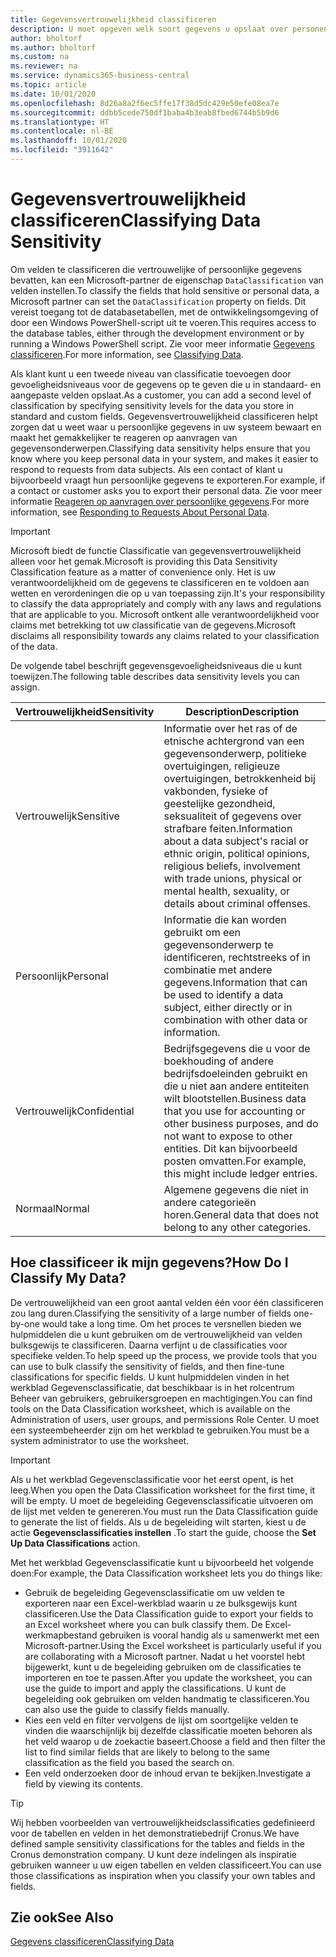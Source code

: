```yaml
---
title: Gegevensvertrouwelijkheid classificeren
description: U moet opgeven welk soort gegevens u opslaat over personen zodat u kunt reageren op aanvragen van gegevensonderwerpen.
author: bholtorf
ms.author: bholtorf
ms.custom: na
ms.reviewer: na
ms.service: dynamics365-business-central
ms.topic: article
ms.date: 10/01/2020
ms.openlocfilehash: 8d26a8a2f6ec5ffe17f38d5dc429e50efe08ea7e
ms.sourcegitcommit: ddbb5cede750df1baba4b3eab8fbed6744b5b9d6
ms.translationtype: HT
ms.contentlocale: nl-BE
ms.lasthandoff: 10/01/2020
ms.locfileid: "3911642"
---
```

# <a name="classifying-data-sensitivity"></a><span data-ttu-id="5c1ce-103">Gegevensvertrouwelijkheid classificeren</span><span class="sxs-lookup"><span data-stu-id="5c1ce-103">Classifying Data Sensitivity</span></span>
<span data-ttu-id="5c1ce-104">Om velden te classificeren die vertrouwelijke of persoonlijke gegevens bevatten, kan een Microsoft-partner de eigenschap ```DataClassification``` van velden instellen.</span><span class="sxs-lookup"><span data-stu-id="5c1ce-104">To classify the fields that hold sensitive or personal data, a Microsoft partner can set the ```DataClassification``` property on fields.</span></span> <span data-ttu-id="5c1ce-105">Dit vereist toegang tot de databasetabellen, met de ontwikkelingsomgeving of door een Windows PowerShell-script uit te voeren.</span><span class="sxs-lookup"><span data-stu-id="5c1ce-105">This requires access to the database tables, either through the development environment or by running a Windows PowerShell script.</span></span> <span data-ttu-id="5c1ce-106">Zie voor meer informatie [Gegevens classificeren](/dynamics365/business-central/dev-itpro/developer/devenv-classifying-data).</span><span class="sxs-lookup"><span data-stu-id="5c1ce-106">For more information, see [Classifying Data](/dynamics365/business-central/dev-itpro/developer/devenv-classifying-data).</span></span>  

<span data-ttu-id="5c1ce-107">Als klant kunt u een tweede niveau van classificatie toevoegen door gevoeligheidsniveaus voor de gegevens op te geven die u in standaard- en aangepaste velden opslaat.</span><span class="sxs-lookup"><span data-stu-id="5c1ce-107">As a customer, you can add a second level of classification by specifying sensitivity levels for the data you store in standard and custom fields.</span></span> <span data-ttu-id="5c1ce-108">Gegevensvertrouwelijkheid classificeren helpt zorgen dat u weet waar u persoonlijke gegevens in uw systeem bewaart en maakt het gemakkelijker te reageren op aanvragen van gegevensonderwerpen.</span><span class="sxs-lookup"><span data-stu-id="5c1ce-108">Classifying data sensitivity helps ensure that you know where you keep personal data in your system, and makes it easier to respond to requests from data subjects.</span></span> <span data-ttu-id="5c1ce-109">Als een contact of klant u bijvoorbeeld vraagt hun persoonlijke gegevens te exporteren.</span><span class="sxs-lookup"><span data-stu-id="5c1ce-109">For example, if a contact or customer asks you to export their personal data.</span></span> <span data-ttu-id="5c1ce-110">Zie voor meer informatie [Reageren op aanvragen over persoonlijke gegevens](admin-responding-to-requests-about-personal-data.md).</span><span class="sxs-lookup"><span data-stu-id="5c1ce-110">For more information, see [Responding to Requests About Personal Data](admin-responding-to-requests-about-personal-data.md).</span></span>

> [!Important]
> <span data-ttu-id="5c1ce-111">Microsoft biedt de functie Classificatie van gegevensvertrouwelijkheid alleen voor het gemak.</span><span class="sxs-lookup"><span data-stu-id="5c1ce-111">Microsoft is providing this Data Sensitivity Classification feature as a matter of convenience only.</span></span> <span data-ttu-id="5c1ce-112">Het is uw verantwoordelijkheid om de gegevens te classificeren en te voldoen aan wetten en verordeningen die op u van toepassing zijn.</span><span class="sxs-lookup"><span data-stu-id="5c1ce-112">It's your responsibility to classify the data appropriately and comply with any laws and regulations that are applicable to you.</span></span> <span data-ttu-id="5c1ce-113">Microsoft ontkent alle verantwoordelijkheid voor claims met betrekking tot uw classificatie van de gegevens.</span><span class="sxs-lookup"><span data-stu-id="5c1ce-113">Microsoft disclaims all responsibility towards any claims related to your classification of the data.</span></span>  

<span data-ttu-id="5c1ce-114">De volgende tabel beschrijft gegevensgevoeligheidsniveaus die u kunt toewijzen.</span><span class="sxs-lookup"><span data-stu-id="5c1ce-114">The following table describes data sensitivity levels you can assign.</span></span>

|<span data-ttu-id="5c1ce-115">Vertrouwelijkheid</span><span class="sxs-lookup"><span data-stu-id="5c1ce-115">Sensitivity</span></span>|<span data-ttu-id="5c1ce-116">Description</span><span class="sxs-lookup"><span data-stu-id="5c1ce-116">Description</span></span>|
|----|----|
|<span data-ttu-id="5c1ce-117">Vertrouwelijk</span><span class="sxs-lookup"><span data-stu-id="5c1ce-117">Sensitive</span></span> | <span data-ttu-id="5c1ce-118">Informatie over het ras of de etnische achtergrond van een gegevensonderwerp, politieke overtuigingen, religieuze overtuigingen, betrokkenheid bij vakbonden, fysieke of geestelijke gezondheid, seksualiteit of gegevens over strafbare feiten.</span><span class="sxs-lookup"><span data-stu-id="5c1ce-118">Information about a data subject's racial or ethnic origin, political opinions, religious beliefs, involvement with trade unions, physical or mental health, sexuality, or details about criminal offenses.</span></span> |
|<span data-ttu-id="5c1ce-119">Persoonlijk</span><span class="sxs-lookup"><span data-stu-id="5c1ce-119">Personal</span></span> | <span data-ttu-id="5c1ce-120">Informatie die kan worden gebruikt om een gegevensonderwerp te identificeren, rechtstreeks of in combinatie met andere gegevens.</span><span class="sxs-lookup"><span data-stu-id="5c1ce-120">Information that can be used to identify a data subject, either directly or in combination with other data or information.</span></span>|
|<span data-ttu-id="5c1ce-121">Vertrouwelijk</span><span class="sxs-lookup"><span data-stu-id="5c1ce-121">Confidential</span></span> | <span data-ttu-id="5c1ce-122">Bedrijfsgegevens die u voor de boekhouding of andere bedrijfsdoeleinden gebruikt en die u niet aan andere entiteiten wilt blootstellen.</span><span class="sxs-lookup"><span data-stu-id="5c1ce-122">Business data that you use for accounting or other business purposes, and do not want to expose to other entities.</span></span> <span data-ttu-id="5c1ce-123">Dit kan bijvoorbeeld posten omvatten.</span><span class="sxs-lookup"><span data-stu-id="5c1ce-123">For example, this might include ledger entries.</span></span>|
|<span data-ttu-id="5c1ce-124">Normaal</span><span class="sxs-lookup"><span data-stu-id="5c1ce-124">Normal</span></span> | <span data-ttu-id="5c1ce-125">Algemene gegevens die niet in andere categorieën horen.</span><span class="sxs-lookup"><span data-stu-id="5c1ce-125">General data that does not belong to any other categories.</span></span>|

## <a name="how-do-i-classify-my-data"></a><span data-ttu-id="5c1ce-126">Hoe classificeer ik mijn gegevens?</span><span class="sxs-lookup"><span data-stu-id="5c1ce-126">How Do I Classify My Data?</span></span>
<span data-ttu-id="5c1ce-127">De vertrouwelijkheid van een groot aantal velden één voor één classificeren zou lang duren.</span><span class="sxs-lookup"><span data-stu-id="5c1ce-127">Classifying the sensitivity of a large number of fields one-by-one would take a long time.</span></span> <span data-ttu-id="5c1ce-128">Om het proces te versnellen bieden we hulpmiddelen die u kunt gebruiken om de vertrouwelijkheid van velden bulksgewijs te classificeren. Daarna verfijnt u de classificaties voor specifieke velden.</span><span class="sxs-lookup"><span data-stu-id="5c1ce-128">To help speed up the process, we provide tools that you can use to bulk classify the sensitivity of fields, and then fine-tune classifications for specific fields.</span></span> <span data-ttu-id="5c1ce-129">U kunt hulpmiddelen vinden in het werkblad Gegevensclassificatie, dat beschikbaar is in het rolcentrum Beheer van gebruikers, gebruikersgroepen en machtigingen.</span><span class="sxs-lookup"><span data-stu-id="5c1ce-129">You can find tools on the Data Classification worksheet, which is available on the Administration of users, user groups, and permissions Role Center.</span></span> <span data-ttu-id="5c1ce-130">U moet een systeembeheerder zijn om het werkblad te gebruiken.</span><span class="sxs-lookup"><span data-stu-id="5c1ce-130">You must be a system administrator to use the worksheet.</span></span>

> [!Important]
> <span data-ttu-id="5c1ce-131">Als u het werkblad Gegevensclassificatie voor het eerst opent, is het leeg.</span><span class="sxs-lookup"><span data-stu-id="5c1ce-131">When you open the Data Classification worksheet for the first time, it will be empty.</span></span> <span data-ttu-id="5c1ce-132">U moet de begeleiding Gegevensclassificatie uitvoeren om de lijst met velden te genereren.</span><span class="sxs-lookup"><span data-stu-id="5c1ce-132">You must run the Data Classification guide to generate the list of fields.</span></span> <span data-ttu-id="5c1ce-133">Als u de begeleiding wilt starten, kiest u de actie **Gegevensclassificaties instellen** .</span><span class="sxs-lookup"><span data-stu-id="5c1ce-133">To start the guide, choose the **Set Up Data Classifications** action.</span></span>

<span data-ttu-id="5c1ce-134">Met het werkblad Gegevensclassificatie kunt u bijvoorbeeld het volgende doen:</span><span class="sxs-lookup"><span data-stu-id="5c1ce-134">For example, the Data Classification worksheet lets you do things like:</span></span>  

* <span data-ttu-id="5c1ce-135">Gebruik de begeleiding Gegevensclassificatie om uw velden te exporteren naar een Excel-werkblad waarin u ze bulksgewijs kunt classificeren.</span><span class="sxs-lookup"><span data-stu-id="5c1ce-135">Use the Data Classification guide to export your fields to an Excel worksheet where you can bulk classify them.</span></span> <span data-ttu-id="5c1ce-136">De Excel-werkmapbestand gebruiken is vooral handig als u samenwerkt met een Microsoft-partner.</span><span class="sxs-lookup"><span data-stu-id="5c1ce-136">Using the Excel worksheet is particularly useful if you are collaborating with a Microsoft partner.</span></span> <span data-ttu-id="5c1ce-137">Nadat u het voorstel hebt bijgewerkt, kunt u de begeleiding gebruiken om de classificaties te importeren en toe te passen.</span><span class="sxs-lookup"><span data-stu-id="5c1ce-137">After you update the worksheet, you can use the guide to import and apply the classifications.</span></span> <span data-ttu-id="5c1ce-138">U kunt de begeleiding ook gebruiken om velden handmatig te classificeren.</span><span class="sxs-lookup"><span data-stu-id="5c1ce-138">You can also use the guide to classify fields manually.</span></span>  
* <span data-ttu-id="5c1ce-139">Kies een veld en filter vervolgens de lijst om soortgelijke velden te vinden die waarschijnlijk bij dezelfde classificatie moeten behoren als het veld waarop u de zoekactie baseert.</span><span class="sxs-lookup"><span data-stu-id="5c1ce-139">Choose a field and then filter the list to find similar fields that are likely to belong to the same classification as the field you based the search on.</span></span>  
* <span data-ttu-id="5c1ce-140">Een veld onderzoeken door de inhoud ervan te bekijken.</span><span class="sxs-lookup"><span data-stu-id="5c1ce-140">Investigate a field by viewing its contents.</span></span>  

> [!Tip]
> <span data-ttu-id="5c1ce-141">Wij hebben voorbeelden van vertrouwelijkheidsclassificaties gedefinieerd voor de tabellen en velden in het demonstratiebedrijf Cronus.</span><span class="sxs-lookup"><span data-stu-id="5c1ce-141">We have defined sample sensitivity classifications for the tables and fields in the Cronus demonstration company.</span></span> <span data-ttu-id="5c1ce-142">U kunt deze indelingen als inspiratie gebruiken wanneer u uw eigen tabellen en velden classificeert.</span><span class="sxs-lookup"><span data-stu-id="5c1ce-142">You can use those classifications as inspiration when you classify your own tables and fields.</span></span>

## <a name="see-also"></a><span data-ttu-id="5c1ce-143">Zie ook</span><span class="sxs-lookup"><span data-stu-id="5c1ce-143">See Also</span></span>

[<span data-ttu-id="5c1ce-144">Gegevens classificeren</span><span class="sxs-lookup"><span data-stu-id="5c1ce-144">Classifying Data</span></span>](/dynamics365/business-central/dev-itpro/developer/devenv-classifying-data)  
